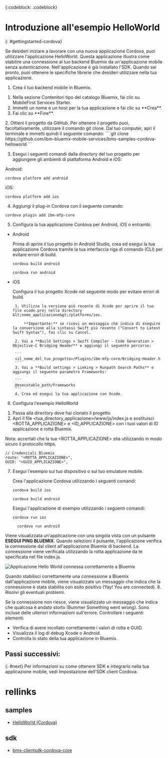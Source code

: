<!-- Attribute definitions -->
{:codeblock: .codeblock}

# Introduzione all'esempio HelloWorld
{: #gettingstarted-cordova}

Se desideri iniziare a lavorare con una nuova applicazione Cordova, puoi utilizzare l'applicazione HelloWorld. Questa applicazione illustra come stabilire una connessione al tuo backend Bluemix da un'applicazione mobile senza autenticazione. Nell'applicazione è già installato l'SDK. Quando sei pronto, puoi ottenere le specifiche librerie che desideri utilizzare nella tua applicazione.

1. Crea il tuo backend mobile in Bluemix.
<ol>
	<li>Nella sezione Contenitori tipo del catalogo Bluemix, fai clic su MobileFirst Services Starter.</li>
    	<li>Immetti un nome e un host per la tua applicazione e fai clic su **Crea**.</li>
    	<li>Fai clic su **Fine**. </li>
</ol>
2. Ottieni il progetto da GitHub. Per ottenere il progetto puoi, facoltativamente, utilizzare il comando git clone. Dal tuo computer, apri il terminale e immetti quindi il seguente comando:
```
git clone https://github.com/ibm-bluemix-mobile-services/bms-samples-cordova-helloworld
```

3. Esegui i seguenti comandi dalla directory del tuo progetto per aggiungere gli ambienti di piattaforma Android e iOS:

Android:
```
cordova platform add android
```

iOS:
```
cordova platform add ios
```

4. Aggiungi il plug-in Cordova con il seguente comando:
```
cordova plugin add ibm-mfp-core
```

5. Configura la tua applicazione Cordova per Android, iOS o entrambi.

 * Android

	 Prima di aprire il tuo progetto in Android Studio, crea ed esegui la tua applicazione Cordova tramite la tua interfaccia riga di comando (CLI) per evitare errori di build.

	 ```
	 cordova build android
	 ```

	 ```
	 cordova run android
	 ```

 * iOS

	 Configura il tuo progetto Xcode nel seguente modo per evitare errori di build.

	    1. Utilizza la versione più recente di Xcode per aprire il tuo file xcode.proj nella directory &lt;nome_applicazione&gt;/platforms/ios.

			**Importante:** se ricevi un messaggio che indica di eseguire la conversione alla sintassi Swift più recente ("Convert to Latest Swift Syntax"), fai clic su Cancel.

		2. Vai a **Build Settings > Swift Compiler - Code Generation > Objective-C Bridging Header** e aggiungi il seguente percorso:

		```
		<il_nome_del_tuo_progetto>/Plugins/ibm-mfp-core/Bridging-Header.h
		```
		3. Vai a **Build settings > Linking > Runpath Search Paths** e aggiungi il seguente parametro Frameworks:

		```
		@executable_path/Frameworks
		```
		4. Crea ed esegui la tua applicazione con Xcode.

6. Configura l'esempio HelloWorld
<ol>
	<li>Passa alla directory dove hai clonato il progetto</li>
	<li>Apri il file &lt;tua_directory_applicazione&gt;/www/js/index.js e sostituisci &lt;ROTTA_APPLICAZIONE&gt; e &lt;ID_APPLICAZIONE&gt; con i tuoi valori di ID applicazione e rotta Bluemix.</li>
</ol>

Nota: accertati che la tua &lt;ROTTA_APPLICAZIONE&gt; stia utilizzando in modo sicuro il protocollo https.

```
// Credenziali Bluemix
route: "<ROTTA_APPLICAZIONE>",
GUID: "<GUID_APPLICAZIONE>",
```

7. Esegui l'esempio sul tuo dispositivo o sul tuo emulatore mobile.

   Crea l'applicazione Cordova utilizzando i seguenti comandi:
	 ```
	 cordova build ios
	 ```
	 ```
	 cordova build android
	 ```

   Esegui l'applicazione di esempio utilizzando i seguenti comandi:
	 ```
	 cordova run ios
	 ```
   ```
	 cordova run android
	 ```


Viene visualizzata un'applicazione con una singola vista con un pulsante **ESEGUI PING BLUEMIX**. Quando selezioni il pulsante, l'applicazione verifica la connessione dal client all'applicazione Bluemix di backend. La connessione viene verificata utilizzando la rotta applicazione da te specificata nel file index.js.


![Applicazione Hello World connessa correttamente a Bluemix](images/yayconnected.jpg "Figura 1. Applicazione Hello World connessa correttamente a Bluemix")

Quando stabilisci correttamente una connessione a Bluemix dall'applicazione mobile, viene visualizzato un messaggio che indica che la connessione è stata stabilita con esito positivo (Yay! You are connected).
8. Risolvi gli eventuali problemi.

<!--![Hello World application not connected to Bluemix](images/bummer_android.jpg "Figure 2. Hello World application not connected to Bluemix")-->

Se la connessione non riesce, viene visualizzato un messaggio che indica che qualcosa è andato storto (Bummer Something went wrong). Sono incluse delle ulteriori informazioni sull'errore.
Controllare i seguenti elementi:
 * Verifica di avere incollato correttamente i valori di rotta e GUID.
 * Visualizza il log di debug Xcode o Android.
 * Controlla lo stato della tua applicazione in Bluemix.

## Passi successivi:
{: #next}
Per informazioni su come ottenere SDK e integrarlo nella tua applicazione mobile, vedi Impostazione dell'SDK client Cordova.

# rellinks

## samples
   * [HelloWorld (Cordova)](https://github.com/ibm-bluemix-mobile-services/bms-samples-cordova-helloworld)

## sdk
   * [bms-clientsdk-cordova-core](https://github.com/ibm-bluemix-mobile-services/bms-clientsdk-cordova-plugin-core)

<!--## api
   * [Core API](https://www.{DomainName}/docs/api/content/api/mobilefirst/cordova/core-api-doc/overview-summary.html)
-->
